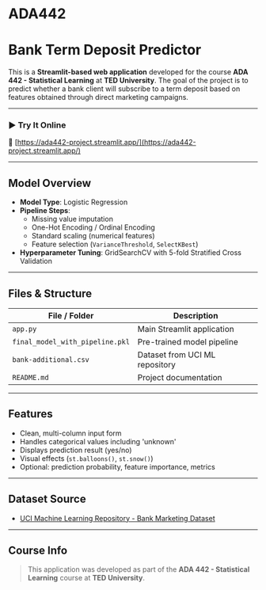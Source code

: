 # ADA442
# Bank Term Deposit Predictor

This is a **Streamlit-based web application** developed for the course **ADA 442 - Statistical Learning** at **TED University**. 
The goal of the project is to predict whether a bank client will subscribe to a term deposit based on features obtained through direct marketing campaigns.

---

### ▶️ Try It Online  
🔗 [https://ada442-project.streamlit.app/](https://ada442-project.streamlit.app/)

---

## Model Overview

- **Model Type**: Logistic Regression
- **Pipeline Steps**:
  - Missing value imputation
  - One-Hot Encoding / Ordinal Encoding
  - Standard scaling (numerical features)
  - Feature selection (`VarianceThreshold`, `SelectKBest`)
- **Hyperparameter Tuning**: GridSearchCV with 5-fold Stratified Cross Validation


---

## Files & Structure

| File / Folder            | Description |
|--------------------------|-------------|
| `app.py`                 | Main Streamlit application |
| `final_model_with_pipeline.pkl` | Pre-trained model pipeline |
| `bank-additional.csv`    | Dataset from UCI ML repository |
| `README.md`              | Project documentation |

---

## Features

- Clean, multi-column input form
- Handles categorical values including 'unknown'
- Displays prediction result (yes/no)
- Visual effects (`st.balloons()`, `st.snow()`)
- Optional: prediction probability, feature importance, metrics

---

## Dataset Source
- [UCI Machine Learning Repository - Bank Marketing Dataset](https://archive.ics.uci.edu/ml/datasets/bank+marketing)

---

## Course Info
> This application was developed as part of the **ADA 442 - Statistical Learning** course at **TED University**.

